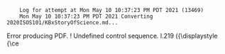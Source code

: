        Log for attempt at Mon May 10 10:37:23 PM PDT 2021 (13469)
        Mon May 10 10:37:23 PM PDT 2021 Converting 2020ISOS101/KBxStoryOfScience.md...
Error producing PDF.
! Undefined control sequence.
l.219   \({\displaystyle {\ce

